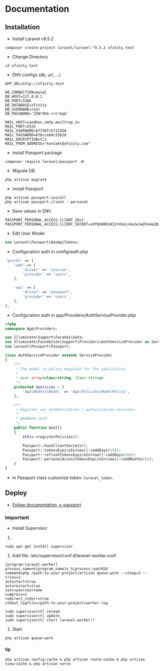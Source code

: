 # Documentation

## Installation

- Install Laravel v9.5.2

```shell
composer create-project laravel/laravel:^9.5.2 xfinity.test
```

- Change Directory

```shell
cd xfinity.test
```

- ENV configs (db, url, ...)

```shell
APP_URL=http://xfinity.test

DB_CONNECTION=mysql
DB_HOST=127.0.0.1
DB_PORT=3306
DB_DATABASE=xfinity
DB_USERNAME=root
DB_PASSWORD='ZZW!9Vm-+rc*$q&'

MAIL_HOST=sandbox.smtp.mailtrap.io
MAIL_PORT=2525
MAIL_USERNAME=6f758fc5713358
MAIL_PASSWORD=87bcce64c55b2d
MAIL_ENCRYPTION=tls
MAIL_FROM_ADDRESS="kontakt@xFinity.com"
```

- Install Passport package

```shell
composer require laravel/passport -W
```

- Migrate DB

```shell
php artisan migrate
```

- Install Passport
````shell
php artisan passport:install
php artisan passport:client --personal
````

- Save values in ENV

```shell
PASSPORT_PERSONAL_ACCESS_CLIENT_ID=1
PASSPORT_PERSONAL_ACCESS_CLIENT_SECRET=z8TQU8N5U4IZrH1eLn4aJwJwUYe4a2BzWVF7QPYv
```

- Edit User Model

```php
use Laravel\Passport\HasApiTokens;
```

- Configuration auth in config/auth.php

```php
'guards' => [
    'web' => [
        'driver' => 'session',
        'provider' => 'users',
    ],

    'api' => [
        'driver' => 'passport',
        'provider' => 'users',
    ],
],
```

- Configuration auth in app/Providers/AuthServiceProvider.php

```php
<?php
namespace App\Providers;

use Illuminate\Support\Facades\Gate;
use Illuminate\Foundation\Support\Providers\AuthServiceProvider as ServiceProvider;
use Laravel\Passport\Passport;

class AuthServiceProvider extends ServiceProvider
{
    /**
     * The model to policy mappings for the application.
     *
     * @var array<class-string, class-string>
     */
    protected $policies = [
        'App\Models\Model' => 'App\Policies\ModelPolicy',
    ];

    /**
     * Register any authentication / authorization services.
     *
     * @return void
     */
    public function boot()
    {
        $this->registerPolicies();

        Passport::hashClientSecrets();
        Passport::tokensExpireIn(now()->addDays(15));
        Passport::refreshTokensExpireIn(now()->addDays(30));
        Passport::personalAccessTokensExpireIn(now()->addMonths(6));
    }
}

```

- In Passport class customize token: `laravel_token`.


## Deploy

- [Follow documentation -> passport](https://laravel.com/docs/9.x/passport#deploying-passport)

### Important

- Install Supervisor
1. 
```
sudo apt-get install supervisor
```

1. Add file: /etc/supervisor/conf.d/laravel-worker.conf

```
[program:laravel-worker]
process_name=%(program_name)s_%(process_num)02d
command=php /path-to-your-project/artisan queue:work --sleep=3 --tries=3
autostart=true
autorestart=true
user=yourusername
numprocs=1
redirect_stderr=true
stdout_logfile=/path-to-your-project/worker.log
```
```
sudo supervisorctl reread
sudo supervisorctl update
sudo supervisorctl start laravel-worker:*
```
1. Start
```php
php artisan queue:work
```

#### tip
```cli
php artisan config:cache & php artisan route:cache & php artisan view:cache & php artisan serve
```
